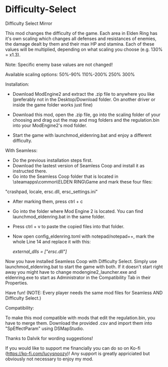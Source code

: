 # Difficulty-Select
Difficulty Select Mirror

This mod changes the difficulty of the game.
Each area in Elden Ring has it's own scaling which changes all defenses and resistances of enemies, the damage dealt by them and their max HP and stamina. Each of these values will be multiplied, depending on what scaling you choose (e.g. 130% = x1.3).

Note: Specific enemy base values are not changed!

Available scaling options:
50%-90%
110%-200%
250%
300%



Installation:

- Download ModEngine2﻿ and extract the .zip file to anywhere you like (preferably not in the Desktop/Download folder. On another driver or inside the game folder works just fine)

- Download this mod, open the .zip file, go into the scaling folder of your choosing and drag out the map and msg folders and the regulation.bin into your ModEngine2's mod folder.

- Start the game with launchmod_eldenring.bat and enjoy a different difficulty.

With Seamless:

- Do the previous installation steps first.
- Download the lastest version of Seamless Coop﻿ and install it as instructed there.
- Go into the Seamless Coop folder that is located in \steamapps\common\ELDEN RING\Game and mark these four files:

"crashpad, locale, ersc.dll, ersc_settings.ini"


- ﻿After marking them, press ctrl + c

- Go into the folder where Mod Engine 2 is located. You can find launchmod_eldenring.bat in the same folder.
- Press ctrl + v to paste the copied files into that folder.
- Now open config_eldenring.toml with notepad/notepad++, mark the whole Line 14 and replace it with this:

  *external_dlls = ["ersc.dll"]*

Now you have installed Seamless Coop with Difficulty Select. Simply use launchmod_eldenring.bat to start the game with both.
If it doesn't start right away you might have to change modengine2_launcher.exe and eldenring.exe to start as Administrator in the Compatibility Tab in their Properties.

Have fun!
(NOTE: Every player needs the same mod files for Seamless AND Difficulty Select.)



Compatibility:

To make this mod compatible with mods that edit the regulation.bin, you have to merge them. Download the provided .csv and import them into "SpEffectParam" using DSMapStudio.

Thanks to Dalvik for wording suggestions!

If you would like to support me financially you can do so on Ko-fi﻿ (https://ko-fi.com/lucysnoozy)! Any support is greatly appriciated but obviously not necessary to enjoy my mod.
